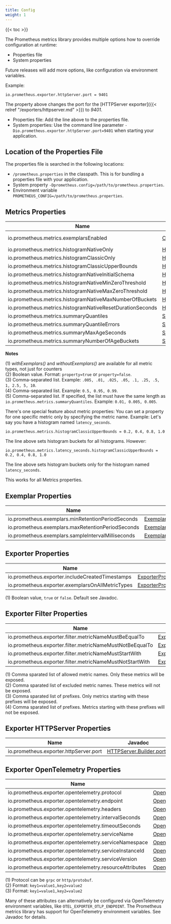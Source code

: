 ```yaml
---
title: Config
weight: 1
---
```


{{< toc >}}

The Prometheus metrics library provides multiple options how to override configuration at runtime:

* Properties file
* System properties

Future releases will add more options, like configuration via environment variables.

Example:

```
io.prometheus.exporter.httpServer.port = 9401
```

The property above changes the port for the [HTTPServer exporter]({{< relref "/exporters/httpserver.md" >}}) to _9401_.

* Properties file: Add the line above to the properties file.
* System properties: Use the command line parameter `-Dio.prometheus.exporter.httpServer.port=9401` when starting your application.

Location of the Properties File
-------------------------------

The properties file is searched in the following locations:

* `/prometheus.properties` in the classpath. This is for bundling a properties file with your application.
* System property `-Dprometheus.config=/path/to/prometheus.properties`.
* Environment variable `PROMETHEUS_CONFIG=/path/to/prometheus.properties`.

Metrics Properties
------------------

| Name            | Javadoc | Note |
| --------------- | --------|------|
| io.prometheus.metrics.exemplarsEnabled | [Counter.Builder.withExemplars()](/client_java/api/io/prometheus/metrics/core/metrics/Counter.Builder.html#withExemplars()) | (1) (2) |
| io.prometheus.metrics.histogramNativeOnly | [Histogram.Builder.nativeOnly()](/client_java/api/io/prometheus/metrics/core/metrics/Histogram.Builder.html#nativeOnly()) | (2) |
| io.prometheus.metrics.histogramClassicOnly | [Histogram.Builder.classicOnly()](/client_java/api/io/prometheus/metrics/core/metrics/Histogram.Builder.html#classicOnly()) | (2) |
| io.prometheus.metrics.histogramClassicUpperBounds | [Histogram.Builder.classicUpperBounds()](/client_java/api/io/prometheus/metrics/core/metrics/Histogram.Builder.html#classicUpperBounds(double...)) | (3) |
| io.prometheus.metrics.histogramNativeInitialSchema | [Histogram.Builder.nativeInitialSchema()](/client_java/api/io/prometheus/metrics/core/metrics/Histogram.Builder.html#nativeInitialSchema(int)) | |
| io.prometheus.metrics.histogramNativeMinZeroThreshold | [Histogram.Builder.nativeMinZeroThreshold()](/client_java/api/io/prometheus/metrics/core/metrics/Histogram.Builder.html#nativeMinZeroThreshold(double)) | |
| io.prometheus.metrics.histogramNativeMaxZeroThreshold | [Histogram.Builder.nativeMaxZeroThreshold()](/client_java/api/io/prometheus/metrics/core/metrics/Histogram.Builder.html#nativeMaxZeroThreshold(double)) | |
| io.prometheus.metrics.histogramNativeMaxNumberOfBuckets | [Histogram.Builder.nativeMaxNumberOfBuckets()](/client_java/api/io/prometheus/metrics/core/metrics/Histogram.Builder.html#nativeMaxNumberOfBuckets(int)) | |
| io.prometheus.metrics.histogramNativeResetDurationSeconds | [Histogram.Builder.nativeResetDuration()](/client_java/api/io/prometheus/metrics/core/metrics/Histogram.Builder.html#nativeResetDuration(long,java.util.concurrent.TimeUnit)) | |
| io.prometheus.metrics.summaryQuantiles | [Summary.Builder.quantile(double)](/client_java/api/io/prometheus/metrics/core/metrics/Summary.Builder.html#quantile(double)) | (4) |
| io.prometheus.metrics.summaryQuantileErrors | [Summary.Builder.quantile(double, double)](/client_java/api/io/prometheus/metrics/core/metrics/Summary.Builder.html#quantile(double,double)) | (5) |
| io.prometheus.metrics.summaryMaxAgeSeconds | [Summary.Builder.maxAgeSeconds()](/client_java/api/io/prometheus/metrics/core/metrics/Summary.Builder.html#maxAgeSeconds(long)) | |
| io.prometheus.metrics.summaryNumberOfAgeBuckets | [Summary.Builder.numberOfAgeBuckets()](/client_java/api/io/prometheus/metrics/core/metrics/Summary.Builder.html#numberOfAgeBuckets(int)) | |

**Notes**

(1) _withExemplars()_ and _withoutExemplars()_ are available for all metric types, not just for counters<br>
(2) Boolean value. Format: `property=true` or `property=false`.<br>
(3) Comma-separated list. Example: `.005, .01, .025, .05, .1, .25, .5, 1, 2.5, 5, 10`.<br>
(4) Comma-separated list. Example: `0.5, 0.95, 0.99`.<br>
(5) Comma-separated list. If specified, the list must have the same length as `io.prometheus.metrics.summaryQuantiles`. Example: `0.01, 0.005, 0.005`.

There's one special feature about metric properties: You can set a property for one specific metric only by specifying the metric name. Example: Let's say you have a histogram named `latency_seconds`.

```
io.prometheus.metrics.histogramClassicUpperBounds = 0.2, 0.4, 0.8, 1.0
```

The line above sets histogram buckets for all histograms. However:

```
io.prometheus.metrics.latency_seconds.histogramClassicUpperBounds = 0.2, 0.4, 0.8, 1.0
```

The line above sets histogram buckets only for the histogram named `latency_seconds`.

This works for all Metrics properties.

Exemplar Properties
-------------------

| Name            | Javadoc | Note |
| --------------- | --------|------|
| io.prometheus.exemplars.minRetentionPeriodSeconds  | [ExemplarsProperties.getMinRetentionPeriodSeconds()](/client_java/api/io/prometheus/metrics/config/ExemplarsProperties.html#getMinRetentionPeriodSeconds()) | |
| io.prometheus.exemplars.maxRetentionPeriodSeconds  | [ExemplarsProperties.getMaxRetentionPeriodSeconds()](/client_java/api/io/prometheus/metrics/config/ExemplarsProperties.html#getMaxRetentionPeriodSeconds()) | |
| io.prometheus.exemplars.sampleIntervalMilliseconds | [ExemplarsProperties.getSampleIntervalMilliseconds()](/client_java/api/io/prometheus/metrics/config/ExemplarsProperties.html#getSampleIntervalMilliseconds()) | |

Exporter Properties
-------------------

| Name            | Javadoc | Note |
| --------------- | --------|------|
| io.prometheus.exporter.includeCreatedTimestamps  | [ExporterProperties.getIncludeCreatedTimestamps()](/client_java/api/io/prometheus/metrics/config/ExporterProperties.html#getIncludeCreatedTimestamps()) | (1) |
| io.prometheus.exporter.exemplarsOnAllMetricTypes  | [ExporterProperties.getExemplarsOnAllMetricTypes()](/client_java/api/io/prometheus/metrics/config/ExporterProperties.html#getExemplarsOnAllMetricTypes()) | (1) |

(1) Boolean value, `true` or `false`. Default see Javadoc.

Exporter Filter Properties
--------------------------

| Name            | Javadoc | Note |
| --------------- | --------|------|
| io.prometheus.exporter.filter.metricNameMustBeEqualTo | [ExporterFilterProperties.getAllowedMetricNames()](/client_java/api/io/prometheus/metrics/config/ExporterFilterProperties.html#getAllowedMetricNames()) | (1) |
| io.prometheus.exporter.filter.metricNameMustNotBeEqualTo | [ExporterFilterProperties.getExcludedMetricNames()](/client_java/api/io/prometheus/metrics/config/ExporterFilterProperties.html#getExcludedMetricNames()) | (2) |
| io.prometheus.exporter.filter.metricNameMustStartWith | [ExporterFilterProperties.getAllowedMetricNamePrefixes()](/client_java/api/io/prometheus/metrics/config/ExporterFilterProperties.html#getAllowedMetricNamePrefixes()) | (3) |
| io.prometheus.exporter.filter.metricNameMustNotStartWith | [ExporterFilterProperties.getExcludedMetricNamePrefixes()](/client_java/api/io/prometheus/metrics/config/ExporterFilterProperties.html#getExcludedMetricNamePrefixes()) | (4) |

(1) Comma sparated list of allowed metric names. Only these metrics will be exposed.<br/>
(2) Comma sparated list of excluded metric names. These metrics will not be exposed.<br/>
(3) Comma sparated list of prefixes. Only metrics starting with these prefixes will be exposed.<br/>
(4) Comma sparated list of prefixes. Metrics starting with these prefixes will not be exposed.<br/>

Exporter HTTPServer Properties
------------------------------

| Name            | Javadoc | Note |
| --------------- | --------|------|
| io.prometheus.exporter.httpServer.port | [HTTPServer.Builder.port()](/client_java/api/io/prometheus/metrics/exporter/httpserver/HTTPServer.Builder.html#port(int)) | |

Exporter OpenTelemetry Properties
---------------------------------

| Name            | Javadoc | Note |
| --------------- | --------|------|
| io.prometheus.exporter.opentelemetry.protocol | [OpenTelemetryExporter.Builder.protocol()](/client_java/api/io/prometheus/metrics/exporter/opentelemetry/OpenTelemetryExporter.Builder.html#protocol(java.lang.String)) | (1) |
| io.prometheus.exporter.opentelemetry.endpoint | [OpenTelemetryExporter.Builder.endpoint()](/client_java/api/io/prometheus/metrics/exporter/opentelemetry/OpenTelemetryExporter.Builder.html#endpoint(java.lang.String)) | |
| io.prometheus.exporter.opentelemetry.headers | [OpenTelemetryExporter.Builder.headers()](/client_java/api/io/prometheus/metrics/exporter/opentelemetry/OpenTelemetryExporter.Builder.html#header(java.lang.String,java.lang.String)) | (2) |
| io.prometheus.exporter.opentelemetry.intervalSeconds | [OpenTelemetryExporter.Builder.intervalSeconds()](/client_java/api/io/prometheus/metrics/exporter/opentelemetry/OpenTelemetryExporter.Builder.html#intervalSeconds(int)) | |
| io.prometheus.exporter.opentelemetry.timeoutSeconds | [OpenTelemetryExporter.Builder.timeoutSeconds()](/client_java/api/io/prometheus/metrics/exporter/opentelemetry/OpenTelemetryExporter.Builder.html#timeoutSeconds(int)) | |
| io.prometheus.exporter.opentelemetry.serviceName | [OpenTelemetryExporter.Builder.serviceName()](/client_java/api/io/prometheus/metrics/exporter/opentelemetry/OpenTelemetryExporter.Builder.html#serviceName(java.lang.String)) | |
| io.prometheus.exporter.opentelemetry.serviceNamespace | [OpenTelemetryExporter.Builder.serviceNamespace()](/client_java/api/io/prometheus/metrics/exporter/opentelemetry/OpenTelemetryExporter.Builder.html#serviceNamespace(java.lang.String)) | |
| io.prometheus.exporter.opentelemetry.serviceInstanceId | [OpenTelemetryExporter.Builder.serviceInstanceId()](/client_java/api/io/prometheus/metrics/exporter/opentelemetry/OpenTelemetryExporter.Builder.html#serviceInstanceId(java.lang.String)) | |
| io.prometheus.exporter.opentelemetry.serviceVersion | [OpenTelemetryExporter.Builder.serviceVersion()](/client_java/api/io/prometheus/metrics/exporter/opentelemetry/OpenTelemetryExporter.Builder.html#serviceVersion(java.lang.String)) | |
| io.prometheus.exporter.opentelemetry.resourceAttributes | [OpenTelemetryExporter.Builder.resourceAttributes()](/client_java/api/io/prometheus/metrics/exporter/opentelemetry/OpenTelemetryExporter.Builder.html#resourceAttribute(java.lang.String,java.lang.String)) | (3) |

(1) Protocol can be `grpc` or `http/protobuf`.<br>
(2) Format: `key1=value1,key2=value2`<br>
(3) Format: `key1=value1,key2=value2`

Many of these attributes can alternatively be configured via OpenTelemetry environment variables, like `OTEL_EXPORTER_OTLP_ENDPOINT`. The Prometheus metrics library has support for OpenTelemetry environment variables. See Javadoc for details.
